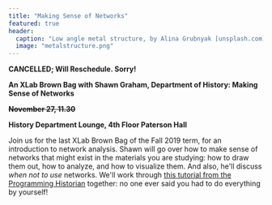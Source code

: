 ```yaml
---
title: "Making Sense of Networks"
featured: true
header:
  caption: "Low angle metal structure, by Alina Grubnyak [unsplash.com](https://unsplash.com/photos/ZiQkhI7417A)"
  image: "metalstructure.png"
---
```


**CANCELLED; Will Reschedule. Sorry!**

**An XLab Brown Bag with Shawn Graham, Department of History: Making Sense of Networks**

**~~November 27, 11.30~~**

**History Department Lounge, 4th Floor Paterson Hall**

Join us for the last XLab Brown Bag of the Fall 2019 term, for an introduction to network analysis. Shawn will go over how to make sense of networks that might exist in the materials you are studying: how to draw them out, how to analyze, and how to visualize them. And also, he'll discuss _when not to use_ networks. We'll work through [this tutorial from the Programming Historian](https://programminghistorian.org/en/lessons/exploring-and-analyzing-network-data-with-python) together: no one ever said you had to do everything by yourself!
